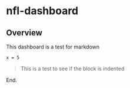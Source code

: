 # nfl-dashboard
 
## Overview
This dashboard is a test for markdown

`x = 5`

>This is a test to see if the block is indented

End.
